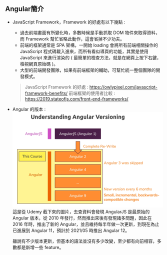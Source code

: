 ## Angular簡介

* JavaScript Framework，Framework 的好處有以下幾點 :
    - 過去前端畫面有所變化時，多數時候是手動抓取 DOM 物件來取得資料，而 Framework 幫忙省略此動作，這會省掉不少功夫。
    - 前端的框架通常是 SPA 架構，一開始 loading 會將所有前端相關操作的 JavaScript 程式碼載入進來，而所有看似導頁的功能，其實是使用 JavaScript 來進行渲染的 ( 最簡單的檢查方法，就是在網頁上按下右鍵，檢視網頁原始碼 )。
    - 大型的前端開發團隊，如果有前端框架的輔助，可幫忙統一整個團隊的開發模式。

    > JavaScript Framework 的好處 : https://owlypixel.com/javascript-framework-benefits/
    > 前端框架的使用者比較 : https://2019.stateofjs.com/front-end-frameworks/
* Angular 的版本 :
    ![  ](images/1-1.png)
    這是從 Udemy 截下來的圖片，去查資料會發現 AngularJS 是最原始的 Angular 版本，從 2010 年發行，然而推出來後有發現諸多問題，因此在 2016 年時，推出了新的 Angular，並且維持每半年做一次更新，到現在為止已進展到 Angular 11，預計於 2021/05 時推出 Angular 12。

    雖說有不少版本更新，但基本的語法並沒有多少改變，至少都有向前相容，多數都是新增一些 feature。


